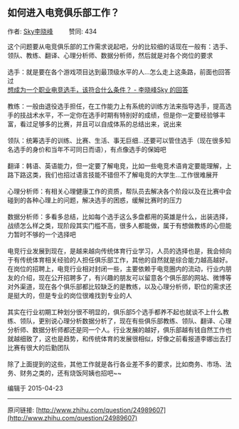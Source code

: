 ## 如何进入电竞俱乐部工作？

作者: [Sky李晓峰](http://www.zhihu.com/people/li-xiao-feng-sky)&nbsp;&nbsp;&nbsp;&nbsp;&nbsp;&nbsp;&nbsp;&nbsp; 赞同: 434


这个问题要从电竞俱乐部的工作需求说起吧，分的比较细的话现在一般有：选手、领队、教练、翻译、心理分析师、数据分析师，然后就是对各个岗位的要求<br><br>选手：就是要在各个游戏项目达到最顶级水平的人...怎么走上这条路，前面也回答过<br><a class="internal" href="http://www.zhihu.com/question/21530722/answer/42895867">想成为一个职业电竞选手，该符合什么条件？ - 李晓峰Sky 的回答</a><br><br>教练：一般由退役选手担任，在工作能力上有系统的训练方法来指导选手，提高选手的技战术水平，不一定你在选手时期有特别好的成绩，但是你一定要经验够丰富，看过足够多的比赛，并且可以自成体系的总结出来，说出来<br><br>领队：统筹选手的训练、比赛、生活、事无巨细...还要可以管住选手（现在很多知名选手的身价和当年不可同日而语），有点像选手的保姆吧<br><br>翻译：韩语、英语能力，但一定要了解电竞，比如一些电竞术语肯定要能理解，上路下路这类，我们也招过语言技能不错但不了解电竞的大学生...工作很难展开<br><br>心理分析师：有相关心理健康工作的资质，帮队员去解决各个阶段以及在比赛中会碰到的各种心理上的问题，解决选手的困惑，缓解比赛时的压力<br><br>数据分析师：多看多总结，比如每个选手这么多盘都用的英雄是什么，出装选择，战绩怎么样之类，现阶段其实门槛不高，很多人都能做，属于有想做教练的心但能力暂时不够的一个选择吧<br><br>电竞行业发展到现在，是越来越向传统体育行业学习，人员的选择也是，我会倾向于有传统体育相关经验的人担任俱乐部工作，其他的自然就是综合能力越高越好。在岗位的招聘上，电竞行业相对封闭一些，主要依赖于电竞圈内的流动，行业内朋友的介绍，现在公开招聘多了，有兴趣的朋友可以留意各个俱乐部的网站、微博等对外渠道，现在各个俱乐部都比较缺乏的是教练，以及心理分析师，职位的需求还是挺大的，但是专业的岗位很难找到专业的人<br><br>其实在行业初期工种划分很不明显的，俱乐部5个选手都养不起也就谈不上什么教练、领队，更别说心理分析数据分析了，现在有些俱乐部教练、领队、翻译、心理分析师、数据分析师都还是同一个人。行业发展的越好，俱乐部越有钱自然工作也就越细致了，这也是趋势，和传统体育的发展很相似，好像之前看报道李娜出去打比赛有很大的后勤团队<br><br>除了上面提到的这些，其他工作就是各行各业差不多的要求，比如商务、市场、法务、财务之类的，还有烧饭阿姨也招吧~~



编辑于 2015-04-23



---
原问链接: [http://www.zhihu.com/question/24989607](http://www.zhihu.com/question/24989607)